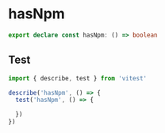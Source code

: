 # hasNpm
```ts
export declare const hasNpm: () => boolean

```

## Test
```ts
import { describe, test } from 'vitest'

describe('hasNpm', () => {
  test('hasNpm', () => {

  })
})
```
